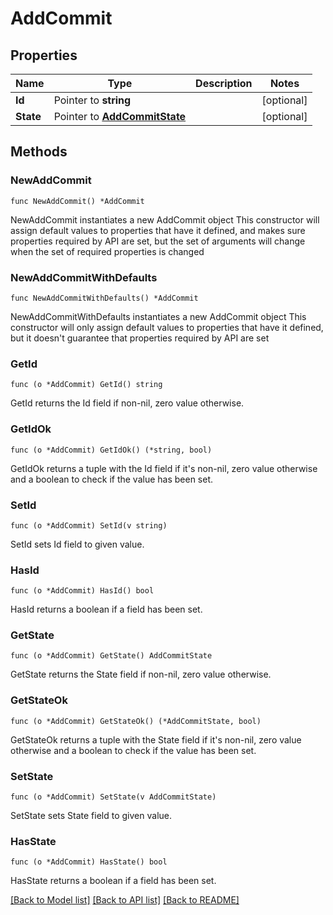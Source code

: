 # AddCommit

## Properties

Name | Type | Description | Notes
------------ | ------------- | ------------- | -------------
**Id** | Pointer to **string** |  | [optional] 
**State** | Pointer to [**AddCommitState**](AddCommitState.md) |  | [optional] 

## Methods

### NewAddCommit

`func NewAddCommit() *AddCommit`

NewAddCommit instantiates a new AddCommit object
This constructor will assign default values to properties that have it defined,
and makes sure properties required by API are set, but the set of arguments
will change when the set of required properties is changed

### NewAddCommitWithDefaults

`func NewAddCommitWithDefaults() *AddCommit`

NewAddCommitWithDefaults instantiates a new AddCommit object
This constructor will only assign default values to properties that have it defined,
but it doesn't guarantee that properties required by API are set

### GetId

`func (o *AddCommit) GetId() string`

GetId returns the Id field if non-nil, zero value otherwise.

### GetIdOk

`func (o *AddCommit) GetIdOk() (*string, bool)`

GetIdOk returns a tuple with the Id field if it's non-nil, zero value otherwise
and a boolean to check if the value has been set.

### SetId

`func (o *AddCommit) SetId(v string)`

SetId sets Id field to given value.

### HasId

`func (o *AddCommit) HasId() bool`

HasId returns a boolean if a field has been set.

### GetState

`func (o *AddCommit) GetState() AddCommitState`

GetState returns the State field if non-nil, zero value otherwise.

### GetStateOk

`func (o *AddCommit) GetStateOk() (*AddCommitState, bool)`

GetStateOk returns a tuple with the State field if it's non-nil, zero value otherwise
and a boolean to check if the value has been set.

### SetState

`func (o *AddCommit) SetState(v AddCommitState)`

SetState sets State field to given value.

### HasState

`func (o *AddCommit) HasState() bool`

HasState returns a boolean if a field has been set.


[[Back to Model list]](../README.md#documentation-for-models) [[Back to API list]](../README.md#documentation-for-api-endpoints) [[Back to README]](../README.md)



